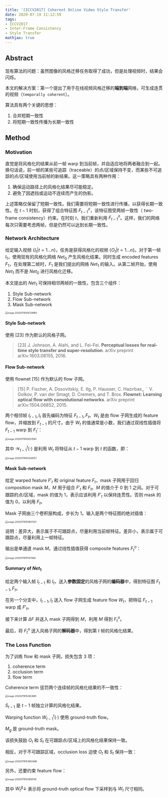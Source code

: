 ```yaml
---
title: '[ICCV2017] Coherent Online Video Style Transfer'
date: 2020-07-19 11:12:59
tags:
- ICCV2017
- Inter-Frame Consistency
- Style Transfer
mathjax: true
---
```


## Abstract

现有算法的问题：虽然图像的风格迁移任务取得了成功，但是处理视频时，结果会闪烁。

本文的解决方案：第一个提出了用于在线视频风格迁移的**端到端**网络，可生成连贯的视频（`temporally coherent`）。

算法具有两个关键的思想：

1. 合并短期一致性
2. 将短期一致性传播为长期一致性

## Method

### Motivation

直觉是将风格化的结果从前一帧 warp 到当前帧，并自适应地将两者融合到一起。换句话说，前一帧的某些可追踪（traceable）的点/区域保持不变，而某些不可追踪的点/区域使用当前帧的新结果。这一策略具有两种作用：

1. 确保运动路径上的风格化结果尽可能稳定。
2. 避免了因遮挡或运动不连续而产生的伪影。

上述策略仅保留了短期一致性。我们需要将短期一致性进行传播，以获得长期一致性。在 $t-1$ 时刻，获得了组合特征图 $F^o_{t-1}$，该特征图受两帧一致性（ two-frame consistency）约束。在时刻 $t$，我们重新利用 $F^o_{t-1}$。这样，我们的网络每次只需要考虑两帧，但是仍然可以达到长期一致性。

###  Network Architecture

给定输入视频 $\{I_t|t=1...n\}$，任务是获得风格化的视频 $\{O_t|t=1...n\}$。对于第一帧 $I_1$，使用现有的风格化网络 $Net_0$ 产生风格化结果。同时生成 encoded features $F_1$，在处理第二帧时，$F_1$ 是我们提出的网络 $Net_1$ 的输入。从第二帧开始，使用 $Net_1$ 而不是 $Net_0$ 进行风格化迁移。

本文提出的 $Net_1$ 可保持相邻两帧的一致性，包含三个组件：

1. Style Sub-network
2. Flow Sub-network
3. Mask Sub-network

<img src="https://i.loli.net/2020/07/19/7bLORjPkiBnwVHQ.png" alt="image-20200719144729983" style="zoom:50%;" />

#### Style Sub-network

使用 [23] 作为默认的风格子网。

> [23] J. Johnson, A. Alahi, and L. Fei-Fei. **Perceptual losses for real-time style transfer and super-resolution**. arXiv preprint arXiv:1603.08155, 2016.

#### Flow Sub-network

使用 flownet [15] 作为默认的 flow 子网。

> [15] P. Fischer, A. Dosovitskiy, E. Ilg, P. Hausser, C. Hazırbas¸, ¨ V. Golkov, P. van der Smagt, D. Cremers, and T. Brox. **Flownet: Learning optical flow with convolutional networks**. arXiv preprint arXiv:1504.06852, 2015.

两个相邻帧 $I_{t-1}, I_t$ 首先编码为特征 $F_{t-1}, F_t$。$W_t$ 是由 flow 子网生成的 feature flow，并缩放到 $F_{t-1}$ 的尺寸。由于 $W_t$ 的值通常是小数，我们通过双线性插值将 $F_{t-1}$ warp 到 $F_t'$：

<img src="https://i.loli.net/2020/07/19/WTtw2NpjSZVHfJ7.png" alt="image-20200719150021593" style="zoom: 50%;" />

其中 $\mathcal W_{t-1}^t(\cdot)$ 是利用 $W_t$ 将特征从 $t-1$ warp 到 $t$ 的函数，即：

<img src="https://i.loli.net/2020/07/19/KJXQN7mnIfSCuyR.png" alt="image-20200719150349757" style="zoom:50%;" />

#### Mask Sub-network

给定 warped feature $F'_t$ 和 original feature $F_t$，mask 子网用于回归 composition mask $M$，$M$ 用于组合 $F'_t$ 和 $F_t$。$M$ 的值介于 0 到 1 之间。对于可跟踪的点/区域，mask 的值为 1，表示应该利用 $F'_t$ 以保持连贯性。否则 mask 的值为 0，以利用 $F_t$。

Mask 子网由三个卷积层构成，步长为 1。输入是两个特征图的绝对插值：

<img src="https://i.loli.net/2020/07/19/7SGAfxJQoVzvwXl.png" alt="image-20200719150957201" style="zoom:50%;" />

说明：差异大，表示属于不可跟踪点，尽量利用当前帧特征。差异小，表示属于可跟踪点，尽量利用上一帧特征。

输出是单通道 mask $M$。通过线性插值获得 composite features $F^o_t$：

<img src="https://i.loli.net/2020/07/19/pPZuXkHlM8AGgQi.png" alt="image-20200719151147462" style="zoom:50%;" />

#### Summary of $Net_1$

给定两个输入帧 $I_{t-1}$ 和 $I_t$，送入**参数固定**的风格子网的**编码器**中，得到特征图 $F_{t-1}, F_t$。

在另一个分支中，$I_{t−1}, I_t$ 送入 flow 子网生成 feature flow $W_t$，把特征 $F_{t-1}$ warp 成 $F'_t$。

接下来计算 $\Delta F$ 并送入 mask 子网得到 $M$，利用 $M$ 得到 $F^o_t$。

最后，将 $F^o_t$ 送入风格子网的**解码器**中，得到第 $t$ 帧的风格化结果。

### The Loss Function

为了训练 flow 和 mask 子网，损失包含 3 项：

1. coherence term
2. occlusion term
3. flow term

Coherence term 惩罚两个连续帧的风格化结果的不一致性：

<img src="https://i.loli.net/2020/07/19/mfoTYJXZkrcpbC6.png" alt="image-20200719152823661" style="zoom:50%;" />

$S_{t-1}$ 是 $t-1$ 帧独立计算的风格化结果。

Warping function $W^t_{t−1}(\cdot)$ 使用 ground-truth flow。

$M_g$ 是 ground-truth mask。

该损失鼓励 $O_t$ 和 $S_t$ 在可跟踪点/区域上的风格化结果保持一致。

相反，对于不可跟踪区域，occlusion loss 迫使 $O_t$ 和 $S_t$ 保持一致：

<img src="https://i.loli.net/2020/07/19/gVlYxQOtH6uJX3T.png" alt="image-20200719153650486" style="zoom:50%;" />

另外，还要约束 feature flow：

<img src="https://i.loli.net/2020/07/19/7dNgFB2lLRWyEDu.png" alt="image-20200719153856140" style="zoom:50%;" />

其中 $W^g_t \downarrow$ 表示将 ground-truth optical flow 下采样到与 $W_t$ 尺寸相同。